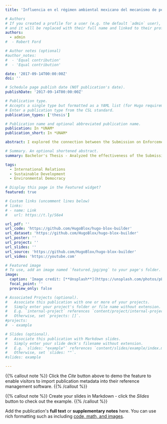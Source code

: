 ```yaml
---
title: 'Influencia en el régimen ambiental mexicano del mecanismo de petición ciudadana del ACAAN 1994 a 2015'

# Authors
# If you created a profile for a user (e.g. the default `admin` user), write the username (folder name) here
# and it will be replaced with their full name and linked to their profile.
authors:
  - admin
#  - Robert Ford

# Author notes (optional)
#author_notes:
#  - 'Equal contribution'
#  - 'Equal contribution'

date: '2017-09-14T00:00:00Z'
doi: ''

# Schedule page publish date (NOT publication's date).
publishDate: '2017-09-14T00:00:00Z'

# Publication type.
# Accepts a single type but formatted as a YAML list (for Hugo requirements).
# Enter a publication type from the CSL standard.
publication_types: ['thesis']

# Publication name and optional abbreviated publication name.
publication: In *UNAM*
publication_short: In *UNAM*

abstract: I explored the connection between the Submission on Enforcement Matters Mechanism under the North American Agreement on Environmental Cooperation and the concept of environmental democracy, which encompasses public participation, access to information, and access to justice in environmental matters. Specifically, I analyzed its relationship with the role of factual records in Mexico. The study concluded that the Mechanism is ineffective in achieving its primary goal of identifying failures in the enforcement of national environmental legislation. Several solutions were proposed to improve its effectiveness.

# Summary. An optional shortened abstract.
summary: Bachelor's Thesis - Analyzed the effectiveness of the Submission on Enforcement Matters Mechanism under the North American Agreement on Environmental Cooperation, concluding that it falls short in enforcing environmental legislation in Mexico.

tags:
  - International Relations
  - Sustainable Development
  - Environmental Democracy

# Display this page in the Featured widget?
featured: true

# Custom links (uncomment lines below)
# links:
# - name: Link
#   url: https://t.ly/S6e4

url_pdf: ''
url_code: 'https://github.com/HugoBlox/hugo-blox-builder'
url_dataset: 'https://github.com/HugoBlox/hugo-blox-builder'
url_poster: ''
url_project: ''
url_slides: ''
url_source: 'https://github.com/HugoBlox/hugo-blox-builder'
url_video: 'https://youtube.com'

# Featured image
# To use, add an image named `featured.jpg/png` to your page's folder.
image:
  caption: 'Image credit: [**Unsplash**](https://unsplash.com/photos/pLCdAaMFLTE)'
  focal_point: ''
  preview_only: false

# Associated Projects (optional).
#   Associate this publication with one or more of your projects.
#   Simply enter your project's folder or file name without extension.
#   E.g. `internal-project` references `content/project/internal-project/index.md`.
#   Otherwise, set `projects: []`.
#projects:
#  - example

# Slides (optional).
#   Associate this publication with Markdown slides.
#   Simply enter your slide deck's filename without extension.
#   E.g. `slides: "example"` references `content/slides/example/index.md`.
#   Otherwise, set `slides: ""`.
#slides: example

---
```


{{% callout note %}}
Click the _Cite_ button above to demo the feature to enable visitors to import publication metadata into their reference management software.
{{% /callout %}}

{{% callout note %}}
Create your slides in Markdown - click the _Slides_ button to check out the example.
{{% /callout %}}

Add the publication's **full text** or **supplementary notes** here. You can use rich formatting such as including [code, math, and images](https://docs.hugoblox.com/content/writing-markdown-latex/).
